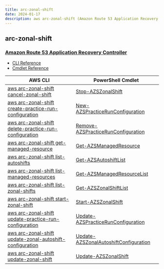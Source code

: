 ```yaml
---
title: arc-zonal-shift
date: 2024-01-17
description: aws arc-zonal-shift (Amazon Route 53 Application Recovery Controller) command/cmdlet list.
---
```


## arc-zonal-shift

### [Amazon Route 53 Application Recovery Controller](https://aws.amazon.com/route53/application-recovery-controller/)

* [CLI Reference](https://awscli.amazonaws.com/v2/documentation/api/latest/reference/arc-zonal-shift/index.html)
* [Cmdlet Reference](https://docs.aws.amazon.com/powershell/latest/reference/items/ARCZonalShift_cmdlets.html)

|AWS CLI|PowerShell Cmdlet|
|----|----|
|[aws arc-zonal-shift cancel-zonal-shift](https://awscli.amazonaws.com/v2/documentation/api/latest/reference/arc-zonal-shift/cancel-zonal-shift.html)|[Stop-AZSZonalShift](https://docs.aws.amazon.com/powershell/latest/reference/items/Stop-AZSZonalShift.html)|
|[aws arc-zonal-shift create-practice-run-configuration](https://awscli.amazonaws.com/v2/documentation/api/latest/reference/arc-zonal-shift/create-practice-run-configuration.html)|[New-AZSPracticeRunConfiguration](https://docs.aws.amazon.com/powershell/latest/reference/items/New-AZSPracticeRunConfiguration.html)|
|[aws arc-zonal-shift delete-practice-run-configuration](https://awscli.amazonaws.com/v2/documentation/api/latest/reference/arc-zonal-shift/delete-practice-run-configuration.html)|[Remove-AZSPracticeRunConfiguration](https://docs.aws.amazon.com/powershell/latest/reference/items/Remove-AZSPracticeRunConfiguration.html)|
|[aws arc-zonal-shift get-managed-resource](https://awscli.amazonaws.com/v2/documentation/api/latest/reference/arc-zonal-shift/get-managed-resource.html)|[Get-AZSManagedResource](https://docs.aws.amazon.com/powershell/latest/reference/items/Get-AZSManagedResource.html)|
|[aws arc-zonal-shift list-autoshifts](https://awscli.amazonaws.com/v2/documentation/api/latest/reference/arc-zonal-shift/list-autoshifts.html)|[Get-AZSAutoshiftList](https://docs.aws.amazon.com/powershell/latest/reference/items/Get-AZSAutoshiftList.html)|
|[aws arc-zonal-shift list-managed-resources](https://awscli.amazonaws.com/v2/documentation/api/latest/reference/arc-zonal-shift/list-managed-resources.html)|[Get-AZSManagedResourceList](https://docs.aws.amazon.com/powershell/latest/reference/items/Get-AZSManagedResourceList.html)|
|[aws arc-zonal-shift list-zonal-shifts](https://awscli.amazonaws.com/v2/documentation/api/latest/reference/arc-zonal-shift/list-zonal-shifts.html)|[Get-AZSZonalShiftList](https://docs.aws.amazon.com/powershell/latest/reference/items/Get-AZSZonalShiftList.html)|
|[aws arc-zonal-shift start-zonal-shift](https://awscli.amazonaws.com/v2/documentation/api/latest/reference/arc-zonal-shift/start-zonal-shift.html)|[Start-AZSZonalShift](https://docs.aws.amazon.com/powershell/latest/reference/items/Start-AZSZonalShift.html)|
|[aws arc-zonal-shift update-practice-run-configuration](https://awscli.amazonaws.com/v2/documentation/api/latest/reference/arc-zonal-shift/update-practice-run-configuration.html)|[Update-AZSPracticeRunConfiguration](https://docs.aws.amazon.com/powershell/latest/reference/items/Update-AZSPracticeRunConfiguration.html)|
|[aws arc-zonal-shift update-zonal-autoshift-configuration](https://awscli.amazonaws.com/v2/documentation/api/latest/reference/arc-zonal-shift/update-zonal-autoshift-configuration.html)|[Update-AZSZonalAutoshiftConfiguration](https://docs.aws.amazon.com/powershell/latest/reference/items/Update-AZSZonalAutoshiftConfiguration.html)|
|[aws arc-zonal-shift update-zonal-shift](https://awscli.amazonaws.com/v2/documentation/api/latest/reference/arc-zonal-shift/update-zonal-shift.html)|[Update-AZSZonalShift](https://docs.aws.amazon.com/powershell/latest/reference/items/Update-AZSZonalShift.html)|

